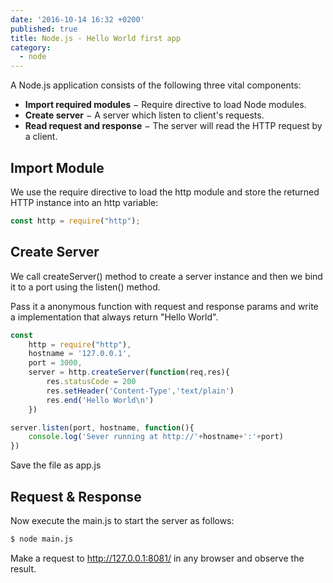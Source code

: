 ```yaml
---
date: '2016-10-14 16:32 +0200'
published: true
title: Node.js - Hello World first app
category:
  - node
---
```

A Node.js application consists of the following three vital components:

* **Import required modules** − Require directive to load Node modules.
* **Create server** − A server which listen to client's requests.
* **Read request and response** − The server will read the HTTP request by a client.

## Import Module
We use the require directive to load the http module and store the returned HTTP instance into an http variable:

```javascript
const http = require("http");
```

## Create Server

We call createServer() method to create a server instance and then we bind it to a  port using the listen() method. 

Pass it a anonymous function with request and response params and write a implementation that always return "Hello World".

```javascript
const
    http = require("http"),
    hostname = '127.0.0.1',
    port = 3000,
    server = http.createServer(function(req,res){
        res.statusCode = 200
        res.setHeader('Content-Type','text/plain')
        res.end('Hello World\n')
    })

server.listen(port, hostname, function(){
    console.log('Sever running at http://'+hostname+':'+port)
})
```

Save the file as app.js

##  Request & Response

Now execute the main.js to start the server as follows:

```bash
$ node main.js
```

Make a request to http://127.0.0.1:8081/ in any browser and observe the result.
